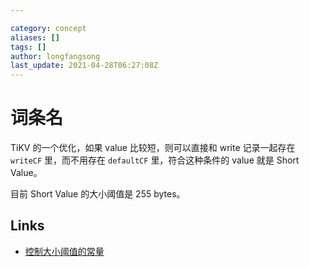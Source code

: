 ```yaml
---

category: concept
aliases: []
tags: []
author: longfangsong
last_update: 2021-04-28T06:27:08Z
---
```


# 词条名

TiKV 的一个优化，如果 value 比较短，则可以直接和 write 记录一起存在 `writeCF` 里，而不用存在 `defaultCF` 里，符合这种条件的 value 就是 Short Value。

目前 Short Value 的大小阈值是 255 bytes。

## Links

- [控制大小阈值的常量](https://github.com/tikv/tikv/blob/3b234d02154d19e1c41230804a94b6c67758d1d0/components/txn_types/src/types.rs#L14)
